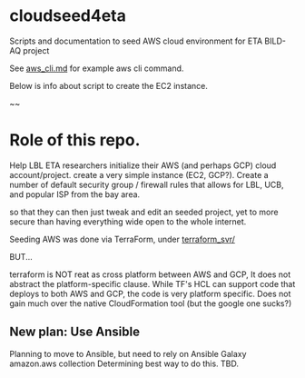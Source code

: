 # cloudseed4eta

Scripts and documentation to seed AWS cloud environment for ETA BILD-AQ project

See [aws_cli.md](./aws_cli.md) for example aws cli command.

Below is info about script to create the EC2 instance.

~~

# Role of this repo.

Help LBL ETA researchers initialize their AWS (and perhaps GCP) cloud account/project.
create a very simple instance (EC2, GCP?).
Create a number of default security group / firewall rules
that allows for LBL, UCB, and popular ISP from the bay area.

so that they can then just tweak and edit an seeded project, 
yet to more secure than having everything wide open to the whole internet.

Seeding AWS was done via TerraForm, under  [terraform_svr/](terraform_svr/)

BUT...

terraform is NOT reat as cross platform between AWS and GCP, 
It does not abstract the platform-specific clause.  While TF's HCL can support code that
deploys to both AWS and GCP, the code is very platform specific.
Does not gain much over the native CloudFormation tool (but the google one sucks?)


New plan: Use Ansible
---------------------


Planning to move to Ansible, 
but need to rely on Ansible Galaxy amazon.aws collection
Determining best way to do this.
TBD.


